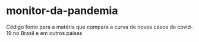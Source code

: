 # monitor-da-pandemia
Código fonte para a matéria que compara a curva de novos casos de covid-19 no Brasil e em outros países
